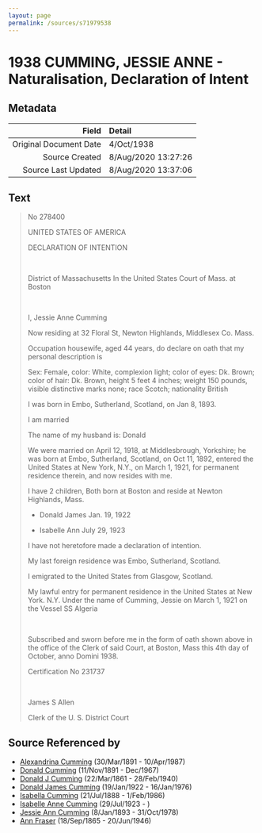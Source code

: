 ```yaml
---
layout: page
permalink: /sources/s71979538
---
```


# 1938 CUMMING, JESSIE ANNE - Naturalisation, Declaration of Intent

## Metadata
Field | Detail
---:|:---
Original Document Date | 4/Oct/1938
Source Created | 8/Aug/2020 13:27:26
Source Last Updated | 8/Aug/2020 13:37:06

## Text

> No 278400
>
> UNITED STATES OF AMERICA
>
> DECLARATION OF INTENTION
>
> <br/>
>
> District of Massachusetts In the United States Court of Mass. at Boston
>
> <br/>
>
> I, Jessie Anne Cumming
>
> Now residing at 32 Floral St, Newton Highlands, Middlesex Co. Mass.
>
> Occupation housewife, aged 44 years, do declare on oath that my personal description is
>
> Sex: Female, color: White, complexion light; color of eyes: Dk. Brown; color of hair: Dk. Brown, height 5 feet 4 inches; weight 150 pounds, visible distinctive marks none; race Scotch; nationality British
>
> I was born in Embo, Sutherland, Scotland, on Jan 8, 1893.
>
> I am married
>
> The name of my husband is: Donald
>
> We were married on April 12, 1918, at Middlesbrough, Yorkshire; he was born at Embo, Sutherland, Scotland, on Oct 11, 1892, entered the United States at New York, N.Y., on March 1, 1921, for permanent residence therein, and now resides with me.
>
> I have 2 children, Both born at Boston and reside at Newton Highlands, Mass.
>
> * Donald James Jan. 19, 1922
>
> * Isabelle Ann July 29, 1923
>
> I have not heretofore made a declaration of intention.
>
> My last foreign residence was Embo, Sutherland, Scotland.
>
> I emigrated to the United States from Glasgow, Scotland.
>
> My lawful entry for permanent residence in the United States at New York. N.Y. Under the name of Cumming, Jessie on March 1, 1921 on the Vessel SS Algeria
>
> <br/>
>
> Subscribed and sworn before me in the form of oath shown above in the office of the Clerk of said Court, at Boston, Mass this 4th day of October, anno Domini 1938.
>
> Certification No 231737
>
> <br/>
>
> James S Allen
>
> Clerk of the U. S. District Court
>

## Source Referenced by

* [Alexandrina Cumming](../people/@57186713@-alexandrina-cumming-b1891-3-30-d1987-4-10.md) (30/Mar/1891 - 10/Apr/1987)
* [Donald Cumming](../people/@11846578@-donald-cumming-b1891-11-11-d1967-12.md) (11/Nov/1891 - Dec/1967)
* [Donald J Cumming](../people/@20465544@-donald-j-cumming-b1861-3-22-d1940-2-28.md) (22/Mar/1861 - 28/Feb/1940)
* [Donald James Cumming](../people/@42110198@-donald-james-cumming-b1922-1-19-d1976-1-16.md) (19/Jan/1922 - 16/Jan/1976)
* [Isabella Cumming](../people/@84684994@-isabella-cumming-b1888-7-21-d1986-2-1.md) (21/Jul/1888 - 1/Feb/1986)
* [Isabelle Anne Cumming](../people/@44164031@-isabelle-anne-cumming-b1923-7-29-d.md) (29/Jul/1923 - )
* [Jessie Ann Cumming](../people/@66222886@-jessie-ann-cumming-b1893-1-8-d1978-10-31.md) (8/Jan/1893 - 31/Oct/1978)
* [Ann Fraser](../people/@70425788@-ann-fraser-b1865-9-18-d1946-6-20.md) (18/Sep/1865 - 20/Jun/1946)
